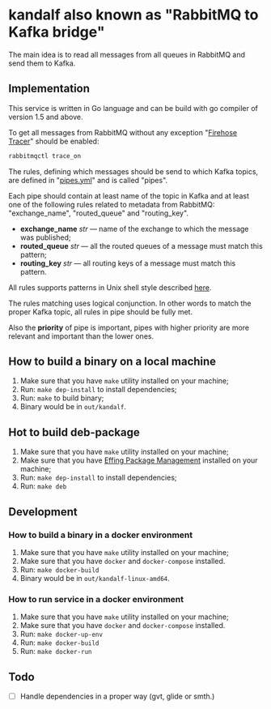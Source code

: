# kandalf also known as "RabbitMQ to Kafka bridge"

The main idea is to read all messages from all queues in RabbitMQ and send them to Kafka.

## Implementation

This service is written in Go language and can be build with go compiler of version 1.5 and above.

To get all messages from RabbitMQ without any exception "[Firehose Tracer](https://www.rabbitmq.com/firehose.html)" should be enabled:

```bash
rabbitmqctl trace_on
```

The rules, defining which messages should be send to which Kafka topics, are defined in "[pipes.yml](./data/pipes.yml)" and is called "pipes".

Each pipe should contain at least name of the topic in Kafka and at least one of the following rules related to metadata from RabbitMQ: "exchange_name", "routed_queue" and "routing_key".

* **exchange_name** _str_ — name of the exchange to which the message was published;
* **routed_queue** _str_ — all the routed queues of a message must match this pattern;
* **routing_key** _str_ — all routing keys of a message must match this pattern.

All rules supports patterns in Unix shell style described [here](https://golang.org/pkg/path/).

The rules matching uses logical conjunction. In other words to match the proper Kafka topic, all rules in pipe should be fully met.

Also the **priority** of pipe is important, pipes with higher priority are more relevant and important than the lower ones.

## How to build a binary on a local machine

1. Make sure that you have `make` utility installed on your machine;
2. Run: `make dep-install` to install dependencies;
3. Run: `make` to build binary;
4. Binary would be in `out/kandalf`.

## Hot to build deb-package

1. Make sure that you have `make` utility installed on your machine;
2. Make sure that you have [Effing Package Management](https://github.com/jordansissel/fpm) installed on your machine;
3. Run: `make dep-install` to install dependencies;
4. Run: `make deb`

## Development

### How to build a binary in a docker environment

1. Make sure that you have `make` utility installed on your machine;
2. Make sure that you have `docker` and `docker-compose` installed.
3. Run: `make docker-build`
4. Binary would be in `out/kandalf-linux-amd64`.

### How to run service in a docker environment

1. Make sure that you have `make` utility installed on your machine;
2. Make sure that you have `docker` and `docker-compose` installed.
3. Run: `make docker-up-env`
4. Run: `make docker-build`
5. Run: `make docker-run`

## Todo

* [ ] Handle dependencies in a proper way (gvt, glide or smth.)
